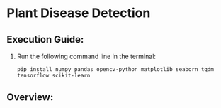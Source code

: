 # Plant Disease Detection


## Execution Guide:
1. Run the following command line in the terminal:
   ```
   pip install numpy pandas opencv-python matplotlib seaborn tqdm tensorflow scikit-learn
   ```


## Overview:
